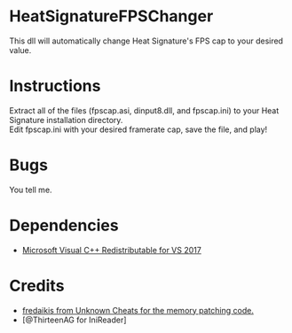 # HeatSignatureFPSChanger
This dll will automatically change Heat Signature's FPS cap to your desired value.  

# Instructions
Extract all of the files (fpscap.asi, dinput8.dll, and fpscap.ini) to your Heat Signature installation directory.  
Edit fpscap.ini with your desired framerate cap, save the file, and play!  

# Bugs
You tell me.  

# Dependencies
* [Microsoft Visual C++ Redistributable for VS 2017](https://support.microsoft.com/en-us/help/2977003/the-latest-supported-visual-c-downloads)

# Credits
* [fredaikis from Unknown Cheats for the memory patching code.](https://www.unknowncheats.me/wiki/C%2B%2B:Make_Your_Own_DLL_Hack_-_Memory_Patching_And_Editing)  
* [@ThirteenAG for IniReader]
